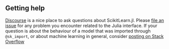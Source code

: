 Getting help
------

[Discourse](https://discourse.julialang.org) is a nice place to ask questions
about ScikitLearn.jl. Please [file an
issue](https://github.com/cstjean/ScikitLearn.jl/issues) for any problem you encounter
related to the Julia interface.
If your question is about the behaviour of a model that was imported through
`@sk_import`, or about machine learning in general, consider [posting on Stack
Overflow](http://stackoverflow.com/questions/tagged/scikit-learn)